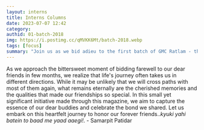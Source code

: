 ```yaml
---
layout: interns
title: Interns Columns
date: 2023-07-07 12:42
category: 
authid: 01-batch-2018
img: https://i.postimg.cc/qMVKK6Mt/batch-2018.webp
tags: [focus]
summary: "Join us as we bid adieu to the first batch of GMC Ratlam - the pioneers, the ones who forged the ways we walk on with their blood and grit, the ones who dared the heavens and fought the destiny. Now let us hear what they have to say about each other. Welcome to the memory box called 'Interns Column'"
---
```


As we approach the bittersweet moment of bidding farewell to our dear friends in few months, we realize that life's journey often takes us in different directions. While it may be unlikely that we will cross paths with most of them again, what remains eternally are the cherished memories and the qualities that made our friendships so special. In this small yet significant initiative made through this magazine, we aim to capture the essence of our dear buddies and celebrate the bond we shared. Let us embark on this heartfelt journey to honor our forever friends..*kyuki yahi batein to baad me yaad aaegi!*. - Samarpit Patidar

